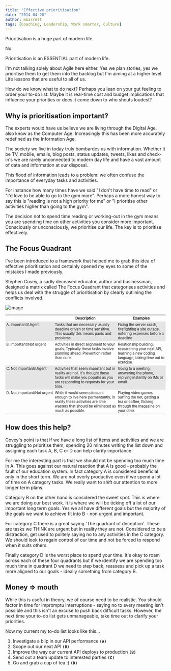 ```yaml
---
title: "Effective prioritisation"
date: "2014-04-28"
author: mbarrett
tags: [Coaching, Leadership, Work smarter, Culture]
---
```


Prioritisation is a huge part of modern life.

No.

Prioritisation is an ESSENTIAL part of modern life.

I'm not talking solely about Agile here either. Yes we plan stories, yes we prioritise them to get them into the backlog but I'm aiming at a higher level. Life lessons that are useful to all of us.

How do we know what to do next? Perhaps you lean on your gut feeling to order your to-do list. Maybe it is real-time cost and budget implications that influence your priorities or does it come down to who shouts loudest?

## Why is prioritisation important?

The experts would have us believe we are living through the Digital Age, also know as the Computer Age. Increasingly this has been more accurately redefined as the Information Age.

The society we live in today truly bombardes us with information. Whether it be TV, mobile, emails, blog posts, status updates, tweets, likes and check-in's we are rarely unconnected to modern day life and have a vast amount of data and information at our disposal.

This flood of information leads to a problem: we often confuse the importance of everyday tasks and activities.

For instance how many times have we said "I don't have time to read" or "I'd love to be able to go to the gym more". Perhaps a more honest way to say this is "reading is not a high priority for me" or "I prioritise other activities higher than going to the gym".

The decision not to spend time reading or working-out in the gym means you are spending time on other activities you consider more important. Consciously or unconsciously, we prioritise our life. The key is to prioritise effectively.

## The Focus Quadrant

I've been introduced to a framework that helped me to grab this idea of effective prioritisation and certainly opened my eyes to some of the mistakes I made previously.

Stephen Covey, a sadly deceased educator, author and businessman, designed a matrix called The Focus Quadrant that categorises activities and helps us deal with the struggle of prioritisation by clearly outlining the conflicts involved.

![image](http://www.chowamigo.co.uk/images/focus.jpg)

<table style="font-size: 80%;margin-bottom:20px;">
    <tr>
        <th style="padding:3px;"></th>
        <th style="padding:3px;"><b>Description</b></th>
        <th style="padding:3px;"><b>Examples</b></th>
    </tr>
<tr style="background-color: #E5E5E5">
	<td style="white-space:nowrap;padding:3px;vertical-align:top;">A. Important/Urgent</td>
	<td style="padding:3px;vertical-align:top;">Tasks that are necessary usually deadline driven or time sensitive. This usually this means panic and problems.</td>
	<td style="padding:3px;vertical-align:top;">Fixing the server crash, firefighting a site outage, entering expenses before a deadline</td>
</tr>
<tr>
	<td style="white-space:nowrap;padding:3px;vertical-align:top;">B. Important/Not urgent</td>
	<td style="padding:3px;vertical-align:top;">Activities in direct alignment to your goals. Typically these tasks involve planning ahead. Prevention rather than cure.</td>
	<td style="padding:3px;vertical-align:top;">Relationship building, researching your next API, learning a new coding language, taking time out to exercise</td>
</tr>
<tr style="background-color: #E5E5E5">
	<td style="white-space:nowrap;padding:3px;vertical-align:top;">C. Not important/Urgent</td>
	<td style="padding:3px;vertical-align:top;">Activities that seem important but in reality are not. It's thought these tasks will make you popular as you are responding to requests for your time.</td>
	<td style="padding:3px;vertical-align:top;">Going to a meeting, answering the phone, replying instantly on IMs or email</td>
</tr>
<tr>
	<td style="white-space:nowrap;padding:3px;vertical-align:top;">D. Not important/Not urgent</td>
	<td style="padding:3px;vertical-align:top;">While it would seem pleasant enough to live here permentantly, in reality these activities are time wasters that should be eliminated as much as possible.</td>
	<td style="padding:3px;vertical-align:top;">Playing video games, surfing the net, getting a tea or coffee, flicking through the magazine on your desk</td>
</tr>
</table>

## How does this help?

Covey's point is that if we have a long list of items and activities and we are struggling to prioritise them, spending 20 minutes writing the list down and assigning each task A, B, C or D can help clarify importance.

For me the interesting part is that we should not be spending too much time in A. This goes against our natural reaction that A is good - probably the fault of our education system. In fact category A is considered beneficial only in the short term. We are not overly productive even if we spend a lot of time on A category tasks. We really want to shift our attention to more longer term plans.

Category B on the other hand is considered the sweet spot. This is where we are doing our best work. It is where we will be ticking off a lot of our important long term goals. Yes we all have different goals but the majority of the goals we want to achieve fit into B - non urgent and important.

For category C there is a great saying 'The quadrant of deception'. These are tasks we THINK are urgent but in reality they are not. Considered to be a distraction, get used to politely saying no to any activities in the C category. We should look to regain control of our time and not be forced to respond when it suits others.

Finally category D is the worst place to spend your time. It's okay to roam across each of these four quadrants but if we identify we are spending too much time in quadrant D we need to step back, reassess and pick up a task more aligned to our goals - ideally something from category B.

## Money => mouth

While this is useful in theory, we of course need to be realistic. You should factor in time for impromptu interruptions - saying no to every meeting isn't possible and this isn't an excuse to push back difficult tasks. However, the next time your to-do list gets unmanageable, take time out to clarify your priorities.

Now my current my to-do list looks like this...

1. Investigate a blip in our API performance **`(A)`**
2. Scope out our next API **`(B)`**
3. Improve the way our current API deploys to production **`(B)`**
4. Send out a team update to interested parties **`(C)`**
5. Go and grab a cup of tea :) **`(D)`**
